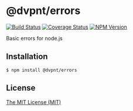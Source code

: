 # @dvpnt/errors
[![Build Status](https://travis-ci.org/dvpnt/errors.svg?branch=master)](https://travis-ci.org/dvpnt/errors)
[![Coverage Status](https://coveralls.io/repos/github/dvpnt/errors/badge.svg?branch=master)](https://coveralls.io/github/dvpnt/errors?branch=master)
[![NPM Version](https://img.shields.io/npm/v/errors.svg)](https://www.npmjs.com/package/errors)

Basic errors for node.js


## Installation

    $ npm install @dvpnt/errors


## License

[The MIT License (MIT)](/LICENSE)
